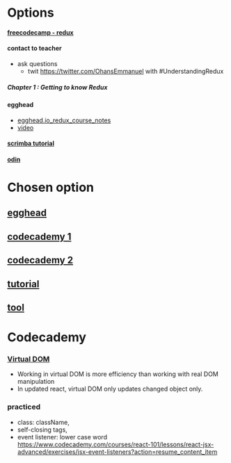 # Options
#### [freecodecamp - redux](https://www.freecodecamp.org/news/understanding-redux-the-worlds-easiest-guide-to-beginning-redux-c695f45546f6/)
#### contact to teacher
- ask questions
  - twit https://twitter.com/OhansEmmanuel with #UnderstandingRedux
##### Chapter 1 : Getting to know Redux

#### egghead
- [egghead.io_redux_course_notes](https://github.com/tayiorbeii/egghead.io_redux_course_notes)
- [video](https://egghead.io/courses/getting-started-with-redux)

#### [scrimba tutorial](https://scrimba.com/g/glearnreact)

#### [odin](https://www.theodinproject.com/courses/javascript/lessons/react)


# Chosen option
## [egghead](https://egghead.io/courses/the-beginner-s-guide-to-react)
## [codecademy 1](https://www.codecademy.com/learn/react-101)
## [codecademy 2](https://www.codecademy.com/learn/react-102)

## [tutorial](https://reactjs.org/tutorial/tutorial.html)
## [tool](https://github.com/mars/create-react-app-buildpack)

# Codecademy
### [Virtual DOM](https://www.codecademy.com/articles/react-virtual-dom)
- Working in virtual DOM is more efficiency than working with real DOM manipulation
- In updated react, virtual DOM only updates changed object only.
### practiced
- class: className,
- self-closing tags,
- event listener: lower case word
https://www.codecademy.com/courses/react-101/lessons/react-jsx-advanced/exercises/jsx-event-listeners?action=resume_content_item
